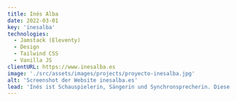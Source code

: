 ```yaml
---
title: Inés Alba
date: 2022-03-01
key: 'inesalba'
technologies:
  - Jamstack (Eleventy)
  - Design
  - Tailwind CSS
  - Vanilla JS
clientURL: https://www.inesalba.es
image: './src/assets/images/projects/proyecto-inesalba.jpg'
alt: 'Screenshot der Website inesalba.es'
lead: 'Inés ist Schauspielerin, Sängerin und Synchronsprecherin. Diese Vielseitigkeit sollte auch die Webseite darstellen. Zugleich sollte sie die Wandelbarkeit der Schauspielerin widerspiegeln, weshalb sie eine klare und schlichte Struktur aufweist. Inés ist ein lebensfroher und positiver Mensch, es ist einfach mit ihr zusammenzuarbeiten. Auch das wird durch kleine verspielte Akzente und Farben eingefangen.'
---
```

